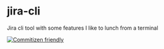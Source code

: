 # jira-cli

Jira cli tool with some features I like to lunch from a terminal

[![Commitizen friendly](https://img.shields.io/badge/commitizen-friendly-brightgreen.svg)](http://commitizen.github.io/cz-cli/)
